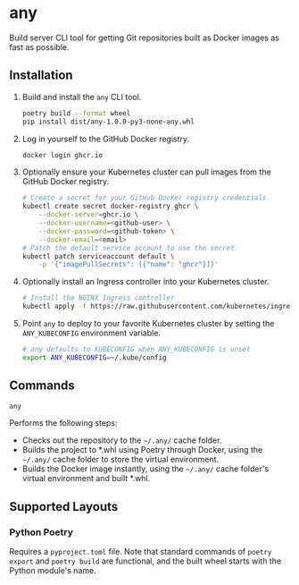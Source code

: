 # any

Build server CLI tool for getting Git repositories built as Docker images as fast as possible.

## Installation

1) Build and install the `any` CLI tool.

    ```bash
    poetry build --format wheel
    pip install dist/any-1.0.0-py3-none-any.whl
    ```

2) Log in yourself to the GitHub Docker registry.

    ```bash
    docker login ghcr.io
    ```

3) Optionally ensure your Kubernetes cluster can pull images from the GitHub Docker registry.

    ```bash
    # Create a secret for your GitHub Docker registry credentials
    kubectl create secret docker-registry ghcr \
        --docker-server=ghcr.io \
        --docker-username=<github-user> \
        --docker-password=<github-token> \
        --docker-email=<email>
    # Patch the default service account to use the secret
    kubectl patch serviceaccount default \
        -p '{"imagePullSecrets": [{"name": "ghcr"}]}'
    ```

4) Optionally install an Ingress controller into your Kubernetes cluster.

    ```bash
    # Install the NGINX Ingress controller
    kubectl apply -f https://raw.githubusercontent.com/kubernetes/ingress-nginx/controller-v1.7.1/deploy/static/provider/cloud/deploy.yaml
    ```

5) Point `any` to deploy to your favorite Kubernetes cluster by setting the `ANY_KUBECONFIG` environment variable.

    ```bash
    # any defaults to KUBECONFIG when ANY_KUBECONFIG is unset
    export ANY_KUBECONFIG=~/.kube/config
    ```

## Commands

```bash
any
```

Performs the following steps:

- Checks out the repository to the `~/.any/` cache folder.
- Builds the project to *.whl using Poetry through Docker, using the `~/.any/` cache folder to store the virtual environment.
- Builds the Docker image instantly, using the `~/.any/` cache folder's virtual environment and built *.whl.

## Supported Layouts

### Python Poetry

Requires a `pyproject.toml` file. Note that standard commands of `poetry export` and `poetry build` are functional, and the built wheel starts with
the Python module's name.
